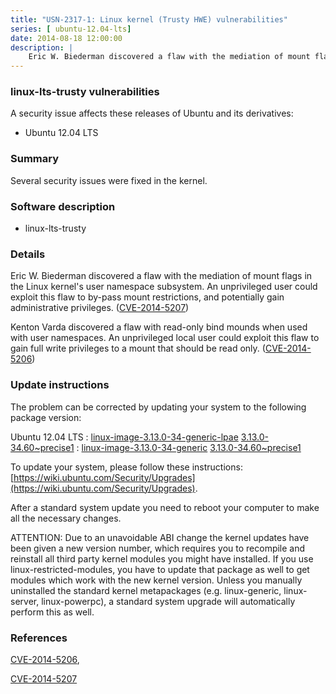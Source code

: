 ```yaml
---
title: "USN-2317-1: Linux kernel (Trusty HWE) vulnerabilities"
series: [ ubuntu-12.04-lts]
date: 2014-08-18 12:00:00
description: |
    Eric W. Biederman discovered a flaw with the mediation of mount flags in the Linux kernel&#39;s user namespace subsystem. An unprivileged user could exploit this flaw to by-pass mount restrictions, and potentially gain administrative privileges. ([CVE-2014-5207](http://people.ubuntu.com/~ubuntu-security/cve/CVE-2014-5207))
--- 
```

 
 


### linux-lts-trusty vulnerabilities

A security issue affects these releases of Ubuntu and its derivatives:

* Ubuntu 12.04 LTS

### Summary

Several security issues were fixed in the kernel. 

### Software description

* linux-lts-trusty 

### Details

Eric W. Biederman discovered a flaw with the mediation of mount flags in the Linux kernel&#39;s user namespace subsystem. An unprivileged user could exploit this flaw to by-pass mount restrictions, and potentially gain administrative privileges. ([CVE-2014-5207](http://people.ubuntu.com/~ubuntu-security/cve/CVE-2014-5207))

Kenton Varda discovered a flaw with read-only bind mounds when used with user namespaces. An unprivileged local user could exploit this flaw to gain full write privileges to a mount that should be read only. ([CVE-2014-5206](http://people.ubuntu.com/~ubuntu-security/cve/CVE-2014-5206)) 

### Update instructions

The problem can be corrected by updating your system to the following package version:

Ubuntu 12.04 LTS
 : [linux-image-3.13.0-34-generic-lpae](https://launchpad.net/ubuntu/+source/linux-lts-trusty) <span> [3.13.0-34.60~precise1](https://launchpad.net/ubuntu/+source/linux-lts-trusty/3.13.0-34.60~precise1) </span> 
 : [linux-image-3.13.0-34-generic](https://launchpad.net/ubuntu/+source/linux-lts-trusty) <span> [3.13.0-34.60~precise1](https://launchpad.net/ubuntu/+source/linux-lts-trusty/3.13.0-34.60~precise1) </span> 

To update your system, please follow these instructions: [https://wiki.ubuntu.com/Security/Upgrades](https://wiki.ubuntu.com/Security/Upgrades).

After a standard system update you need to reboot your computer to make all the necessary changes.

ATTENTION: Due to an unavoidable ABI change the kernel updates have been given a new version number, which requires you to recompile and reinstall all third party kernel modules you might have installed. If you use linux-restricted-modules, you have to update that package as well to get modules which work with the new kernel version. Unless you manually uninstalled the standard kernel metapackages (e.g. linux-generic, linux-server, linux-powerpc), a standard system upgrade will automatically perform this as well. 

### References

 
 [CVE-2014-5206](http://people.ubuntu.com/~ubuntu-security/cve/CVE-2014-5206), 

 [CVE-2014-5207](http://people.ubuntu.com/~ubuntu-security/cve/CVE-2014-5207)
 


